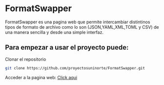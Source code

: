 # FormatSwapper
FormatSwapper es una pagina web que permite intercambiar distintinos tipos de formato de archivo como lo son (JSON,YAML,XML,TOML y CSV) de una manera sencilla y desde una simple interfaz.

## Para empezar a usar el proyecto puede:

Clonar el repositorio

```bash
git clone https://github.com/proyectosuninorte/FormatSwapper.git
```

Acceder a la pagina web: [Click aqui](https://deadsilenceiv.github.io/FormatSwapper/)